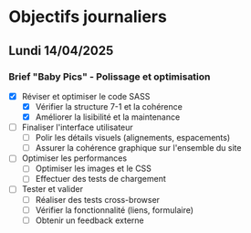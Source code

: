 # Objectifs journaliers

## Lundi 14/04/2025

### Brief "Baby Pics" - Polissage et optimisation

- [x] Réviser et optimiser le code SASS
  - [x] Vérifier la structure 7-1 et la cohérence
  - [x] Améliorer la lisibilité et la maintenance

- [ ] Finaliser l'interface utilisateur
  - [ ] Polir les détails visuels (alignements, espacements)
  - [ ] Assurer la cohérence graphique sur l'ensemble du site

- [ ] Optimiser les performances
  - [ ] Optimiser les images et le CSS
  - [ ] Effectuer des tests de chargement

- [ ] Tester et valider
  - [ ] Réaliser des tests cross-browser
  - [ ] Vérifier la fonctionnalité (liens, formulaire)
  - [ ] Obtenir un feedback externe 